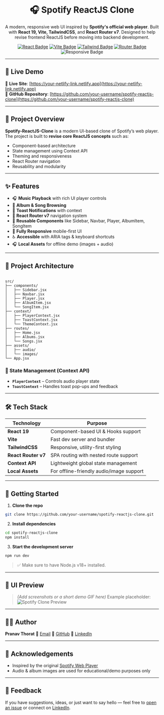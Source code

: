 <h1 align="center">🎧 Spotify ReactJS Clone</h1>

<p align="center">
  A modern, responsive web UI inspired by <strong>Spotify's official web player</strong>. Built with <strong>React 19, Vite, TailwindCSS</strong>, and <strong>React Router v7</strong>. Designed to help revise frontend ReactJS before moving into backend development.
</p>

<p align="center">
  <a href="https://react.dev/"><img src="https://img.shields.io/badge/React-19-blue?logo=react&logoColor=white" alt="React Badge"/></a>
  <a href="https://vitejs.dev/"><img src="https://img.shields.io/badge/Vite-Fast-646CFF?logo=vite&logoColor=white" alt="Vite Badge"/></a>
  <a href="https://tailwindcss.com/"><img src="https://img.shields.io/badge/TailwindCSS-Utility-blue?logo=tailwindcss&logoColor=white" alt="Tailwind Badge"/></a>
  <a href="https://reactrouter.com/"><img src="https://img.shields.io/badge/React_Router-v7-critical?logo=reactrouter&logoColor=white" alt="Router Badge"/></a>
  <img src="https://img.shields.io/badge/Responsive-Design-29B6F6?logo=css3&logoColor=white" alt="Responsive Badge"/>

</p>

---

## 🚀 Live Demo

🔗 **Live Site**: [https://your-netlify-link.netlify.app](https://your-netlify-link.netlify.app)  
📂 **GitHub Repository**: [https://github.com/your-username/spotify-reactjs-clone](https://github.com/your-username/spotify-reactjs-clone)

---

## 📌 Project Overview

**Spotify-ReactJS-Clone** is a modern UI-based clone of Spotify’s web player.  
The project is built to **revise core ReactJS concepts** such as:

- Component-based architecture  
- State management using Context API  
- Theming and responsiveness  
- React Router navigation  
- Reusability and modularity

---

## ✨ Features

- 🎧 **Music Playback** with rich UI player controls
- 💽 **Album & Song Browsing**
- 📢 **Toast Notifications** with context
- 🧭 **React Router v7** navigation system
- 🔁 **Reusable Components** like Sidebar, Navbar, Player, AlbumItem, SongItem
- 📱 **Fully Responsive** mobile-first UI
- ♿ **Accessible** with ARIA tags & keyboard shortcuts
- 🎧 **Local Assets** for offline demo (images + audio)

---

## 🧱 Project Architecture

```

src/
├── components/
│   ├── Sidebar.jsx
│   ├── Navbar.jsx
│   ├── Player.jsx
│   ├── AlbumItem.jsx
│   └── SongItem.jsx
├── context/
│   ├── PlayerContext.jsx
│   ├── ToastContext.jsx
│   └── ThemeContext.jsx
├── routes/
│   ├── Home.jsx
│   ├── Albums.jsx
│   └── Songs.jsx
├── assets/
│   ├── audio/
│   └── images/
└── App.jsx

````

### 🔌 State Management (Context API)

- **`PlayerContext`** – Controls audio player state
- **`ToastContext`** – Handles toast pop-ups and feedback


---

## 🛠️ Tech Stack

| Technology      | Purpose                                  |
|------------------|--------------------------------------------|
| **React 19**      | Component-based UI & Hooks support         |
| **Vite**          | Fast dev server and bundler               |
| **TailwindCSS**   | Responsive, utility-first styling         |
| **React Router v7**| SPA routing with nested route support     |
| **Context API**   | Lightweight global state management       |
| **Local Assets**  | For offline-friendly audio/image support  |

---

## 🧪 Getting Started

1. **Clone the repo**
```bash
git clone https://github.com/your-username/spotify-reactjs-clone.git
````

2. **Install dependencies**

```bash
cd spotify-reactjs-clone
npm install
```

3. **Start the development server**

```bash
npm run dev
```

> ✅ Make sure to have Node.js v18+ installed.

---

## 📸 UI Preview

> *(Add screenshots or a short demo GIF here)*
> Example placeholder:
> ![Spotify Clone Preview](./preview.png)

---



## 👨‍💻 Author

**Pranav Thorat**
📧 [Email](mailto:pranavthoratofficial@gmail.com)
🐙 [GitHub](https://github.com/PranavThorat-dev)
🔗 [LinkedIn](https://www.linkedin.com/in/pranav-thorat)

---

## 🙌 Acknowledgements

* Inspired by the original [Spotify Web Player](https://open.spotify.com/)
* Audio & album images are used for educational/demo purposes only

---

## 💬 Feedback

If you have suggestions, ideas, or just want to say hello — feel free to [open an issue](https://github.com/your-username/spotify-reactjs-clone/issues) or connect on [LinkedIn](https://www.linkedin.com/in/pranav-thorat).



